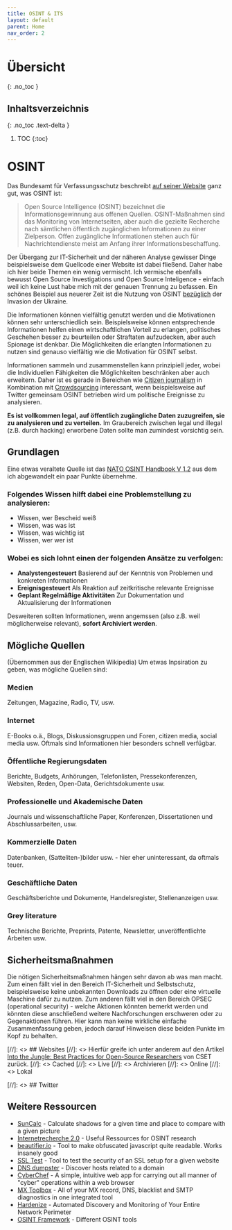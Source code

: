 ```yaml
---
title: OSINT & ITS
layout: default
parent: Home
nav_order: 2
---
```


# Übersicht
{: .no_toc }

## Inhaltsverzeichnis
{: .no_toc .text-delta }

1. TOC
{:toc}

# OSINT

Das Bundesamt für Verfassungsschutz beschreibt [auf seiner Website](https://www.verfassungsschutz.de/SharedDocs/glosaareintraege/DE/O/osint.html) ganz gut, was OSINT ist:

> Open Source Intelligence (OSINT) bezeichnet die Informationsgewinnung aus offenen Quellen. OSINT-Maßnahmen sind das Monitoring von Internetseiten, aber auch die gezielte Recherche nach sämtlichen öffentlich zugänglichen Informationen zu einer Zielperson. Offen zugängliche Informationen stehen auch für Nachrichtendienste meist am Anfang ihrer Informationsbeschaffung. 

Der Übergang zur IT-Sicherheit und der näheren Analyse gewisser Dinge beispielsweise dem Quellcode einer Website ist dabei fließend.
Daher habe ich hier beide Themen ein wenig vermischt. 
Ich vermische ebenfalls bewusst Open Source Investigations und Open Source Inteligence - einfach weil ich keine Lust habe mich mit der genauen Trennung zu befassen.
Ein schönes Beispiel aus neuerer Zeit ist die Nutzung von OSINT [bezüglich](https://en.wikipedia.org/wiki/Open-source_intelligence_in_the_Russian_invasion_of_Ukraine) der Invasion der Ukraine.

Die Informationen können vielfältig genutzt werden und die Motivationen können sehr unterschiedlich sein.
Beispielsweise können entsprechende Informationen helfen einen wirtschaftlichen Vorteil zu erlangen, politisches Geschehen besser zu beurteilen oder Straftaten aufzudecken, aber auch Spionage ist denkbar.
Die Möglichkeiten die erlangten Informationen zu nutzen sind genauso vielfältig wie die Motivation für OSINT selbst.

Informationen sammeln und zusammenstellen kann prinzipiell jeder, wobei die Individuellen Fähigkeiten die Möglichkeiten beschränken aber auch erweitern.
Daher ist es gerade in Bereichen wie [Citizen journalism](https://en.wikipedia.org/wiki/Citizen_journalism) in Kombination mit [Crowdsourcing](https://de.wikipedia.org/wiki/Crowdsourcing) interessant, wenn beispielsweise auf Twitter gemeinsam OSINT betrieben wird um politische Ereignisse zu analysieren.

<b>Es ist vollkommen legal, auf öffentlich zugängliche Daten zuzugreifen, sie zu analysieren und zu verteilen.</b>
Im Graubereich zwischen legal und illegal (z.B. durch hacking) erworbene Daten sollte man zumindest vorsichtig sein.

## Grundlagen

Eine etwas veraltete Quelle ist das [NATO OSINT Handbook V 1.2](https://archive.org/details/NATOOSINTHandbookV1.2/mode/2up) aus dem ich abgewandelt ein paar Punkte übernehme.

### Folgendes Wissen hilft dabei eine Problemstellung zu analysieren:
- Wissen, wer Bescheid weiß
- Wissen, was was ist
- Wissen, was wichtig ist
- Wissen, wer wer ist

### Wobei es sich lohnt einen der folgenden Ansätze zu verfolgen:
- <b>Analystengesteuert</b> Basierend auf der Kenntnis von Problemen und konkreten Informationen
- <b>Ereignisgesteuert</b> Als Reaktion auf zeitkritische relevante Ereignisse
- <b>Geplant Regelmäßige Aktivitäten</b> Zur Dokumentation und Aktualisierung der Informationen

Desweiteren sollten Informationen, wenn angemssen (also z.B. weil möglicherweise relevant), <b>sofort Archiviert werden</b>.

## Mögliche Quellen
(Übernommen aus der Englischen Wikipedia)
Um etwas Inpsiration zu geben, was mögliche Quellen sind:

### Medien
Zeitungen, Magazine, Radio, TV, usw.

### Internet
E-Books o.ä., Blogs, Diskussionsgruppen und Foren, citizen media, social media usw.
Oftmals sind Informationen hier besonders schnell verfügbar.

### Öffentliche Regierungsdaten
Berichte, Budgets, Anhörungen, Telefonlisten, Pressekonferenzen, Websiten, Reden, Open-Data, Gerichtsdokumente usw.

### Professionelle und Akademische Daten
Journals und wissenschaftliche Paper, Konferenzen, Dissertationen und Abschlussarbeiten, usw.

### Kommerzielle Daten
Datenbanken, (Satteliten-)bilder usw. - hier eher uninteressant, da oftmals teuer.

### Geschäftliche Daten
Geschäftsberichte und Dokumente, Handelsregister, Stellenanzeigen usw.

### Grey literature
Technische Berichte, Preprints, Patente, Newsletter, unveröffentlichte Arbeiten usw.

## Sicherheitsmaßnahmen
Die nötigen Sicherheitsmaßnahmen hängen sehr davon ab was man macht.
Zum einen fällt viel in den Bereich IT-Sicherheit und Selbstschutz, beispielsweise keine unbekannten Downloads zu öffnen oder eine virtuelle Maschine dafür zu nutzen.
Zum anderen fällt viel in den Bereich OPSEC (operational security) - welche Aktionen könnten bemerkt werden und könnten diese anschließend weitere Nachforschungen erschweren oder zu Gegenaktionen führen.
Hier kann man keine wirkliche einfache Zusammenfassung geben, jedoch darauf Hinweisen diese beiden Punkte im Kopf zu behalten.

[//]: <> ## Websites
[//]: <> Hierfür greife ich unter anderem auf den Artikel [Into the Jungle: Best Practices for Open-Source Researchers](https://cset.georgetown.edu/article/into-the-jungle-best-practices-for-open-source-researchers/) von CSET zurück.
[//]: <> Cached
[//]: <> Live
[//]: <> Archivieren
[//]: <> Online
[//]: <> Lokal

[//]: <> ## Twitter


## Weitere Ressourcen
* [SunCalc](https://www.suncalc.org) - Calculate shadows for a given time and place to compare with a given picture
* [Internetrecherche 2.0](https://start.me/p/ek2p4x/internetrecherche-2-0) - Useful Ressources for OSINT research 
* [beautifier.io](https://beautifier.io/) - Tool to make obfuscated javascript quite readable. Works insanely good
* [SSL Test](https://www.ssllabs.com/ssltest/) - Tool to test the security of an SSL setup for a given website
* [DNS dumpster](https://dnsdumpster.com/) - Discover hosts related to a domain
* [CyberChef](https://gchq.github.io/CyberChef/) - A simple, intuitive web app for carrying out all manner of "cyber" operations within a web browser
* [MX Toolbox](https://mxtoolbox.com/SuperTool.aspx) - All of your MX record, DNS, blacklist and SMTP diagnostics in one integrated tool
* [Hardenize](https://www.hardenize.com/) - Automated Discovery and Monitoring of Your Entire Network Perimeter
* [OSINT Framework](https://osintframework.com/) - Different OSINT tools

